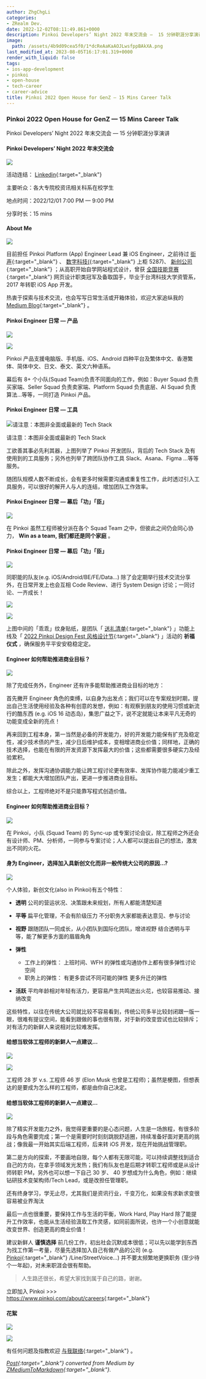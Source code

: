 ```yaml
---
author: ZhgChgLi
categories:
- ZRealm Dev.
date: 2022-12-02T08:11:49.861+0000
description: Pinkoi Developers’ Night 2022 年末交流会 —  15 分钟职涯分享演讲
image:
  path: /assets/4b9d09cea5f0/1*dcReAaKaAOJLwsfppBAkXA.png
last_modified_at: 2023-08-05T16:17:01.319+0000
render_with_liquid: false
tags:
- ios-app-development
- pinkoi
- open-house
- tech-career
- career-advice
title: Pinkoi 2022 Open House for GenZ — 15 Mins Career Talk
---
```


### Pinkoi 2022 Open House for GenZ — 15 Mins Career Talk



Pinkoi Developers’ Night 2022 年末交流会 — 15 分钟职涯分享演讲



#### Pinkoi Developers’ Night 2022 年末交流会



![](/assets/4b9d09cea5f0/1*dcReAaKaAOJLwsfppBAkXA.png)



活动连结： [Linkedin](https://www.linkedin.com/events/pinkoidevelopers-night2022%E5%B9%B4%E6%9C%AB%E4%BA%A4%E6%B5%81%E6%9C%836996042147682537472/comments/){:target="_blank"}



主要听众：各大专院校资讯相关科系在校学生



地点时间：2022/12/01 7:00 PM — 9:00 PM



分享时长：15 mins



#### About Me



![](/assets/4b9d09cea5f0/1*Vt7wxZ9fxHIXslFQNEIVkA.png)



目前担任 Pinkoi Platform (App) Engineer Lead 兼 iOS Engineer，之前待过 [街声](https://streetvoice.com/){:target="_blank"} 、 [数字科技(](https://www.addcn.com.tw/index-index.html){:target="_blank"} 上柜 5287)、 [新创公司](https://www.bnext.com.tw/article/49099/starwing-got-30-millions-a-round-investment){:target="_blank"} ；从高职开始自学网站程式设计，曾获 [全国技能竞赛](https://skillsweek.wdasec.gov.tw/skillsweek/about/about/1){:target="_blank"} 网页设计职类冠军及备取国手，毕业于台湾科技大学资管系，2017 年转职 iOS App 开发。



热衷于探索与技术交流，也会写写日常生活或开箱体验，欢迎大家追纵我的 [Medium Blog](https://blog.zhgchg.li){:target="_blank"} 。



#### Pinkoi Engineer 日常 — 产品



![](/assets/4b9d09cea5f0/1*xoJIOnV99dWZYtRfTT-s8Q.png)



![](/assets/4b9d09cea5f0/1*Lm4A_XaOytg0ToDdRtrECA.png)



Pinkoi 产品支援电脑版、手机版、iOS、Android 四种平台及繁体中文、香港繁体、简体中文、日文、泰文、英文六种语系。



幕后有 8+ 个小队(Squad Team)负责不同面向的工作，例如：Buyer Squad 负责买家端、Seller Squad 负责卖家端、Platform Squad 负责底层、AI Squad 负责算法…等等，一同打造 Pinkoi 产品。



#### Pinkoi Engineer 日常 — 工具



![请注意：本图非全面或最新的 Tech Stack](/assets/4b9d09cea5f0/0*Fx7UUNQyYg0Z5HTH)



请注意：本图非全面或最新的 Tech Stack



工欲善其事必先利其器，上图列举了 Pinkoi 开发团队，背后的 Tech Stack 及有使用到的工具服务；另外也列举了跨团队协作工具 Slack、Asana、Figma …等等服务。



随团队规模人数不断成长，会有更多时候需要沟通或重复性工作，此时透过引入工具服务，可以很好的解开人与人的连结，增加团队工作效率。



#### Pinkoi Engineer 日常 — 幕后「功」「臣」



![](/assets/4b9d09cea5f0/1*bfvrQMYwECWxUculU7HiPg.png)



在 Pinkoi 虽然工程师被分派在各个 Squad Team 之中，但彼此之间仍会同心协力， **Win as a team, 我们都还是同个家庭** 。



#### Pinkoi Engineer 日常 — 幕后「功」「臣」



![](/assets/4b9d09cea5f0/1*Njtyd5CbTKLtceTh9u0d_A.png)



同职能的队友(e.g. iOS/Android/BE/FE/Data…) 除了会定期举行技术交流分享外，在日常开发上也会互相 Code Review、进行 System Design 讨论；一同讨论、一齐成长！



![](/assets/4b9d09cea5f0/1*GIf38JFG_0ALFvBO0IsYZQ.png)



![](/assets/4b9d09cea5f0/1*esQcrIl9enC4fr250cI2SQ.jpeg)



上图中间的「乖乖」纹身贴纸，是团队「 [送礼清单](https://www.pinkoi.com/){:target="_blank"} 」功能上线及「 [2022 Pinkoi Design Fest 风格设计节](https://www.pinkoi.com/topic/pinkoi_designfest){:target="_blank"} 」活动的 **祈福仪式** ，确保服务平平安安稳稳定定。



#### **Engineer 如何帮助推进商业目标？**



![](/assets/4b9d09cea5f0/1*PL7MVwYZaDIepnluRTnuew.png)



除了完成任务外，Engineer 还有许多能帮助推进商业目标的地方：



首先撇开 Engineer 角色的束缚，以自身为出发点；我们可以在专案规划时期，提出自己生活使用经验及各种有创意的发想，例如：有观察到朋友的使用习惯或新流行的酷东西 (e.g. iOS 16 动态岛)，集思广益之下，说不定就能让本来平凡无奇的功能变成全新的亮点！



再来回到工程本身，第一当然是必备的开发能力，好的开发能力能保有扩充及稳定性，减少技术债的产生，减少日后维护成本，变相增进商业价值；同样地，正确的技术选择，也能在有限的开发资源下发挥最大的价值；这些都需要很多硬实力及经验累积。



除此之外，发挥沟通协调能力能让跨工程讨论更有效率、发挥协作能力能减少重工发生；都能大大增加团队产出，更进一步推进商业目标。



综合以上，工程师绝对不是只能靠写程式创造价值。



#### Engineer 如何帮助推进商业目标？



![](/assets/4b9d09cea5f0/0*-rMnP7IDpWhdTHCc)



在 Pinkoi，小队 (Squad Team) 的 Sync-up 或专案讨论会议，除工程师之外还会有设计师、PM、分析师，一同参与专案讨论；人人都可以提出自己的想法，激发出不同的火花。



#### **身为 Engineer，选择加入具新创文化而非一般传统大公司的原因…?**



![](/assets/4b9d09cea5f0/1*9exlQqvnQi1wmDzYIsejZQ.png)



个人体验，新创文化(also in Pinkoi)有五个特性：



- **透明**
  公司的营运状况、决策跟未来规划，所有人都能清楚知道


- **平等**
  扁平化管理，不会有阶级压力
  不分职务大家都能表达意见、参与讨论


- **视野**
  跟随团队一同成长，从小团队到国际化团队，增进视野
  结合透明与平等，能了解更多方面的眉眉角角


- **弹性**
  - 工作上的弹性：
  上班时间、WFH 的弹性或沟通协作上都有很多弹性讨论空间
  - 职务上的弹性：
  有更多尝试不同可能的弹性
  更多升迁的弹性


- **活跃**
  平均年龄相对年轻有活力，更容易产生共鸣迸出火花，也较容易推动、接纳改变



这些特性，以往在传统大公司就比较不容易看到，传统公司多半比较封闭跟一版一眼，很难有提议空间，能看到跟做的事也很有限，对于新的改变尝试也比较排斥；对有活力的新鲜人来说相对比较难发挥。



#### **给想当软体工程师的新鲜人一点建议…**



![](/assets/4b9d09cea5f0/0*eoNBetkh9jhdLKlX)



![](/assets/4b9d09cea5f0/1*LqHi66bkUZpl4r4p4nyn3w.png)



工程师 28 岁 v.s. 工程师 46 岁 (Elon Musk 也曾是工程师)；虽然是梗图，但想表达的是要成为怎么样的工程师，都是由你自己决定。



#### 给想当软体工程师的新鲜人一点建议…



![](/assets/4b9d09cea5f0/1*n9y-QLUAGocW8o0KT7zrDg.png)



除了精实开发能力之外，我觉得更重要的是心态问题，人生是一场旅程，有很多阶段与角色需要完成；第一个是需要时时刻刻跳脱舒适圈，持续准备好面对更高的挑战；像我最一开始其实后端工程师，后来转 iOS 开发，现在开始挑战管理职。



第二是方向的探索，不要画地自限，每个人都有无限可能，可以持续调整找到适合自己的方向，在拿手领域发光发热；我们有队友也是后期才转职工程师或是从设计师转职 PM，另外也可以想一下自己 30 岁、 40 岁想成为什么角色，例如：继续钻研技术变架构师/Tech Lead，或是改担任管理职。



还有终身学习，学无止尽，尤其我们是资讯行业，千变万化，如果没有求新求变很容易被业界淘汰



最后一点也很重要，要保持工作与生活的平衡，Work Hard, Play Hard 除了能提升工作效率，也能从生活经验汲取工作灵感，如同前面所说，也许一个小创意就能改变世界、创造更高的商业价值！



建议新鲜人 **谨慎选择** 前几份工作，初出社会沉默成本很低；可以先以能学到东西为找工作第一考量，尽量先选择加入自己有做产品的公司 (e.g. [Pinkoi](https://www.pinkoi.com/about/careers){:target="_blank"} /Line/StreetVoice…) 并不要太频繁地更换职务 (至少待个一年起)，对未来职涯会很有帮助。



> 人生路还很长，希望大家找到属于自己的路，谢谢。



立即加入 Pinkoi &gt;&gt;&gt; <https://www.pinkoi.com/about/careers>{:target="_blank"}



#### 花絮



![](/assets/4b9d09cea5f0/1*R9gypx3awaQVSANZdilwBQ.jpeg)



![](/assets/4b9d09cea5f0/1*UKR8SYTaQ9tcFKP1tUWIyg.jpeg)



有任何问题及指教欢迎 [与我联络](https://www.zhgchg.li/contact){:target="_blank"} 。



*[Post](https://medium.com/zrealm-ios-dev/pinkoi-2022-open-house-for-genz-15-mins-career-talk-4b9d09cea5f0){:target="_blank"} converted from Medium by [ZMediumToMarkdown](https://github.com/ZhgChgLi/ZMediumToMarkdown){:target="_blank"}.*
